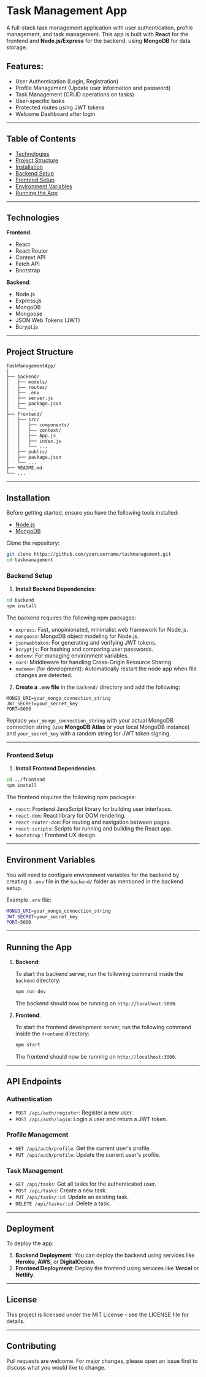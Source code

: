 # Task Management App

A full-stack task management application with user authentication, profile management, and task management. This app is built with **React** for the frontend and **Node.js/Express** for the backend, using **MongoDB** for data storage.

## Features:
- User Authentication (Login, Registration)
- Profile Management (Update user information and password)
- Task Management (CRUD operations on tasks)
- User-specific tasks
- Protected routes using JWT tokens
- Welcome Dashboard after login

---

## Table of Contents

- [Technologies](#technologies)
- [Project Structure](#project-structure)
- [Installation](#installation)
- [Backend Setup](#backend-setup)
- [Frontend Setup](#frontend-setup)
- [Environment Variables](#environment-variables)
- [Running the App](#running-the-app)

---

## Technologies

**Frontend**:
- React
- React Router
- Context API
- Fetch API
- Bootstrap

**Backend**:
- Node.js
- Express.js
- MongoDB
- Mongoose
- JSON Web Tokens (JWT)
- Bcrypt.js

---

## Project Structure

```
TaskManagementApp/
│
├── backend/
│   ├── models/
│   ├── routes/
│   ├── .env
│   ├── server.js
│   ├── package.json
│   └── ...
├── frontend/
│   ├── src/
│   │   ├── components/
│   │   ├── context/
│   │   ├── App.js
│   │   ├── index.js
│   │   └── ...
│   ├── public/
│   ├── package.json
│   └── ...
├── README.md
└── ...
```

---

## Installation

Before getting started, ensure you have the following tools installed:

- [Node.js](https://nodejs.org/)
- [MongoDB](https://www.mongodb.com/try/download/community)

Clone the repository:

```bash
git clone https://github.com/yourusername/taskmanagement.git
cd taskmanagement
```

### Backend Setup

1. **Install Backend Dependencies**:

```bash
cd backend
npm install
```

The backend requires the following npm packages:
- `express`: Fast, unopinionated, minimalist web framework for Node.js.
- `mongoose`: MongoDB object modeling for Node.js.
- `jsonwebtoken`: For generating and verifying JWT tokens.
- `bcryptjs`: For hashing and comparing user passwords.
- `dotenv`: For managing environment variables.
- `cors`: Middleware for handling Cross-Origin Resource Sharing.
- `nodemon` (for development): Automatically restart the node app when file changes are detected.

2. **Create a `.env` file** in the `backend/` directory and add the following:

```
MONGO_URI=your_mongo_connection_string
JWT_SECRET=your_secret_key
PORT=5000
```

Replace `your_mongo_connection_string` with your actual MongoDB connection string (use **MongoDB Atlas** or your local MongoDB instance) and `your_secret_key` with a random string for JWT token signing.

---

### Frontend Setup

1. **Install Frontend Dependencies**:

```bash
cd ../frontend
npm install
```

The frontend requires the following npm packages:
- `react`: Frontend JavaScript library for building user interfaces.
- `react-dom`: React library for DOM rendering.
- `react-router-dom`: For routing and navigation between pages.
- `react-scripts`: Scripts for running and building the React app.
- `bootstrap` : Frontend UX design.

---

## Environment Variables

You will need to configure environment variables for the backend by creating a `.env` file in the `backend/` folder as mentioned in the backend setup.

Example `.env` file:

```bash
MONGO_URI=your_mongo_connection_string
JWT_SECRET=your_secret_key
PORT=5000
```

---

## Running the App

1. **Backend**:
   
   To start the backend server, run the following command inside the `backend` directory:
   
   ```bash
   npm run dev
   ```
   
   The backend should now be running on `http://localhost:5000`.

2. **Frontend**:

   To start the frontend development server, run the following command inside the `frontend` directory:
   
   ```bash
   npm start
   ```
   
   The frontend should now be running on `http://localhost:3000`.

---

## API Endpoints

### **Authentication**

- `POST /api/auth/register`: Register a new user.
- `POST /api/auth/login`: Login a user and return a JWT token.

### **Profile Management**

- `GET /api/auth/profile`: Get the current user's profile.
- `PUT /api/auth/profile`: Update the current user's profile.

### **Task Management**

- `GET /api/tasks`: Get all tasks for the authenticated user.
- `POST /api/tasks`: Create a new task.
- `PUT /api/tasks/:id`: Update an existing task.
- `DELETE /api/tasks/:id`: Delete a task.

---

## Deployment

To deploy the app:

1. **Backend Deployment**: You can deploy the backend using services like **Heroku**, **AWS**, or **DigitalOcean**.
2. **Frontend Deployment**: Deploy the frontend using services like **Vercel** or **Netlify**.

---

## License

This project is licensed under the MIT License - see the LICENSE file for details.

---

## Contributing

Pull requests are welcome. For major changes, please open an issue first to discuss what you would like to change.
